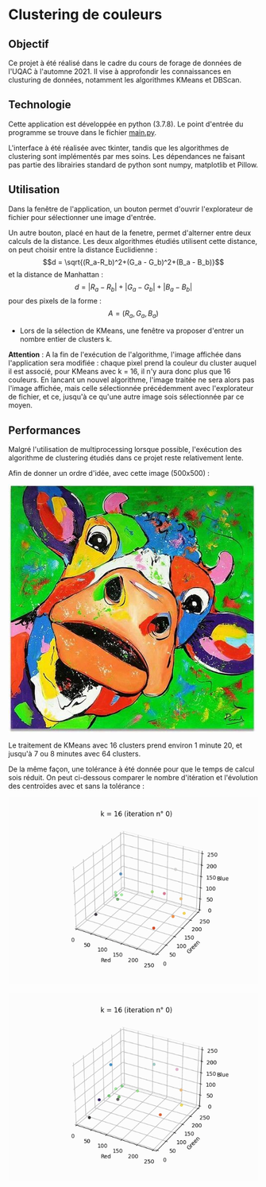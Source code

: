 # Clustering de couleurs

## Objectif
Ce projet à été réalisé dans le cadre du cours de forage de données de l'UQAC à l'automne 2021. Il vise à approfondir les connaissances en clusturing de données, notamment les algorithmes KMeans et DBScan.

## Technologie
Cette application est développée en python (3.7.8). Le point d'entrée du programme se trouve dans le fichier [main.py](https://github.com/LepoittevinTitouan/ColorClustering/blob/master/main.py).

L'interface à été réalisée avec tkinter, tandis que les algorithmes de clustering sont implémentés par mes soins. Les dépendances ne faisant pas partie des librairies standard de python sont numpy, matplotlib et Pillow.

## Utilisation
Dans la fenêtre de l'application, un bouton permet d'ouvrir l'explorateur de fichier pour sélectionner une image d'entrée. 

Un autre bouton, placé en haut de la fenetre, permet d'alterner entre deux calculs de la distance. Les deux algorithmes étudiés utilisent cette distance, on peut choisir entre la distance Euclidienne : $$d = \sqrt{(R_a-R_b)^2+(G_a - G_b)^2+(B_a - B_b)}$$ et la distance de Manhattan : $$d = |R_a - R_b|+|G_a - G_b|+|B_a - B_b|$$ pour des pixels de la forme : $$A=(R_a,G_a,B_a)$$

* Lors de la sélection de KMeans, une fenêtre va proposer d'entrer un nombre entier de clusters k.

**Attention** : A la fin de l'exécution de l'algorithme, l'image affichée dans l'application sera modifiée : chaque pixel prend la couleur du cluster auquel il est associé, pour KMeans avec k = 16, il n'y aura donc plus que 16 couleurs. En lancant un nouvel algorithme, l'image traitée ne sera alors pas l'image affichée, mais celle sélectionnée précédemment avec l'explorateur de fichier, et ce, jusqu'à ce qu'une autre image sois sélectionnée par ce moyen.

## Performances
Malgré l'utilisation de multiprocessing lorsque possible, l'exécution des algorithme de clustering étudiés dans ce projet reste relativement lente.

Afin de donner un ordre d'idée, avec cette image (500x500) : 

![vache colorée](vache.jpg)

Le traitement de KMeans avec 16 clusters prend environ 1 minute 20, et jusqu'à 7 ou 8 minutes avec 64 clusters.

De la même façon, une tolérance à été donnée pour que le temps de calcul sois réduit. On peut ci-dessous comparer le nombre d'itération et l'évolution des centroïdes avec et sans la tolérance :

![GIF sans tolérance](https://github.com/LepoittevinTitouan/ColorClustering/blob/master/GIF%20centro%C3%AFdes%20tol%C3%A9rance/centroids_16_euclidienne_vache_tol0.gif)

![GIF avec tolérance](https://github.com/LepoittevinTitouan/ColorClustering/blob/master/GIF%20centro%C3%AFdes%20tol%C3%A9rance/centroids_16_euclidienne_vache_tol4.gif)